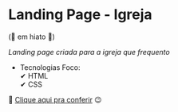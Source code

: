 # Landing Page - Igreja 

(🛑 em hiato  🛑)

*Landing page criada para a igreja que frequento*

- Tecnologias Foco: <br> 
✔ HTML <br>
✔ CSS

🔗 <a href="https://jeanpcb.github.io/Landing-Page-Igreja/">Clique aqui pra conferir</a> 😉
